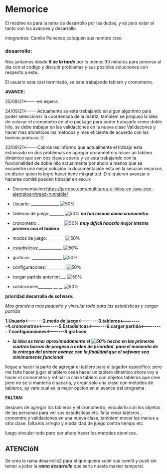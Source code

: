 # Memorice

El readme es para la rama de desarrollo por las dudas, y es para estar al tanto con los avances y 
desarrollo

integrantes: Camilo Painenao,coloquen sus nombre creo

### desarrollo:
Nos juntamos desde **_8 de la tarde_** por lo menos 30 minutos para ponerse al dia con el codigo y discutir problemas y sus posibles solucoones con respecto a este. 

El usuario esta casi terminado, se esta trabajando tablero y cronometro.

**AVANCE:**

25/09/21<----en espera.

24/09/21<----Actuamente se esta trabajando en algun algoritmo para poder seleccionar la coordenada de la matriz, tambiem se propuso la idea de colocar el cronometro en otro package para poder trabajarlo como doble hilo, se debe trabajar en las validaciones en la nueva clase Validacones y hacer mas atomiticos los metodos y mas eficiente de acuerdo con las buenas praticas.:D

23/09/21<----Cabros les informo que actualmente el trabajo esta estancado en dos problemas en agregar cronometro y hacer un tablero 
dinámico que son dos clases aparte y se esta trabajando con la funcionalidad de doble hilo actualmente por ahora a menos que se 
encuentre una mejor solución la documentación esta en la sección recursos en discor quien lo logre hacer tiene mi gratitud :D  si
quieren avanzar o hacerse comité pueden trabajar en eso.:x

- Documentacion:https://jarroba.com/multitarea-e-hilos-en-java-con-ejemplos-thread-runnable/

- Usuario: ______________           ![50%](https://progress-bar.dev/70) 

- tableros de juego:_______  ![50%](https://progress-bar.dev/43) **_no tan insano como cronometro_**

- cronometro :____________   ![50%](https://progress-bar.dev/15) **_muy dificil hacerlo mejor intente primero con el tablero_**

- modos de juego: ________    ![50%](https://progress-bar.dev/20)

- estadisticas:____________      ![50%](https://progress-bar.dev/5)

- graficos: _______________ ![50%](https://progress-bar.dev/4)

- configuracones: _________    ![50%](https://progress-bar.dev/0)

- cargar partida anterior:___ ![50%](https://progress-bar.dev/0)

- validaciones_______   __    __   ![50%](https://progress-bar.dev/1)

**prioridad desarrollo de sofware:** 

_Mas grande a mas pequeño y vincular todo para las estadisticas y cargar partida_

**1.Usuario<------2.modo de juego<-------3.tableros<--------4.cronometros<-------5.Estadisitcas<------6.cargar partida<-------- 7.configuraciones<------8.graficos**

- **_la idea es tener aproximadamente el ![50%](https://progress-bar.dev/50) hecho en las primeras cuatros barras de progeso o orden de prioridad. para el momento de la entrega del primer avanze con la finalidad que el sofware sea minimamente funcional_**

llegue a hacer la parte de agregar el tablero para el jugador especifico.
pero me falta hacer jugar el tablero osea hacer un tablero dinamico ahora voy a hacer el cronometro y refinar la clase tablero con objetos tableros
que cree pero no se si manterla o sacarla, y crear solo una clase con metodos de tableros, ay vere cual es la mejor opcion en el avance del programa .


**FALTAN:**

despues de agregar los tableros y el cronometro, vincularlo con los   objetos de las personas para ver sus estadisticas etc.
falta crear tableros , cronomtro y validaciones en una nueva clase, tambiem mover los menus a otra clase.
falta los arreglo y modalidad de juego contra tiempo etc

luego vincular todo pero por ahora hacer  los metodos atomicos.


##  ATENCIóN

Se creo la rama desarrollo2 para el que quiera subir sus comitt y push sin temer a  joder la **_rama desarrollo_** que seria nuesta master temporal.

